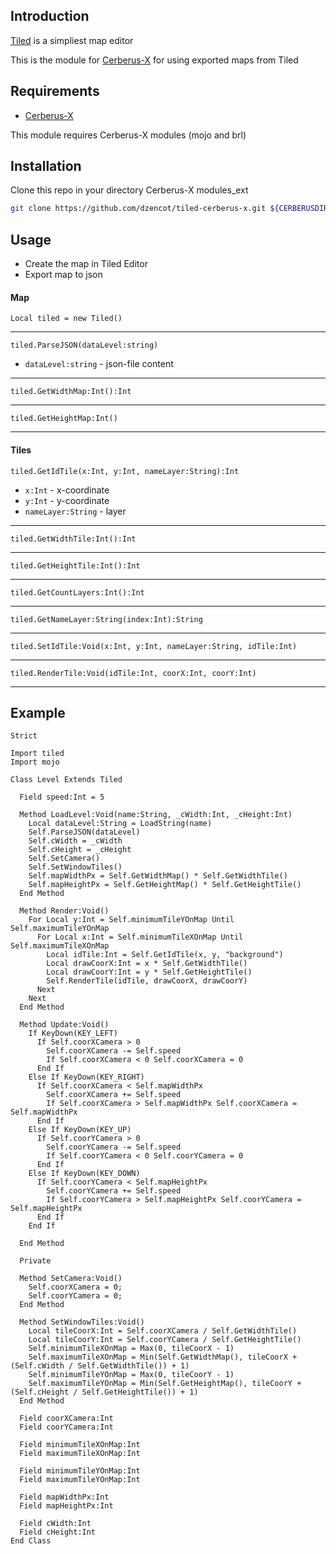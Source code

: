 ## Introduction

[Tiled](https://thorbjorn.itch.io/tiled) is a simpliest map editor

This is the module for [Cerberus-X](https://www.cerberus-x.com/) for using exported maps from Tiled

## Requirements

* [Cerberus-X](https://www.cerberus-x.com/cxDocs/Tutorials_Getting%20started.html)

This module requires Cerberus-X modules (mojo and brl)

## Installation

Clone this repo in your directory Cerberus-X modules_ext

```sh
git clone https://github.com/dzencot/tiled-cerberus-x.git ${CERBERUSDIR}/modules_ext/tiled
```

## Usage

* Create the map in Tiled Editor
* Export map to json

#### Map

`Local tiled = new Tiled()`

---

`tiled.ParseJSON(dataLevel:string)`

* `dataLevel:string` - json-file content

---

`tiled.GetWidthMap:Int():Int`

---

`tiled.GetHeightMap:Int()`

---

#### Tiles

`tiled.GetIdTile(x:Int, y:Int, nameLayer:String):Int`

* `x:Int` - x-coordinate
* `y:Int` - y-coordinate
* `nameLayer:String` - layer

---

`tiled.GetWidthTile:Int():Int`

---

`tiled.GetHeightTile:Int():Int`

---

`tiled.GetCountLayers:Int():Int`

---

`tiled.GetNameLayer:String(index:Int):String`

---

`tiled.SetIdTile:Void(x:Int, y:Int, nameLayer:String, idTile:Int)`

---

`tiled.RenderTile:Void(idTile:Int, coorX:Int, coorY:Int)`

---

## Example

```
Strict

Import tiled
Import mojo

Class Level Extends Tiled

  Field speed:Int = 5

  Method LoadLevel:Void(name:String, _cWidth:Int, _cHeight:Int)
    Local dataLevel:String = LoadString(name)
    Self.ParseJSON(dataLevel)
    Self.cWidth = _cWidth
    Self.cHeight = _cHeight
    Self.SetCamera()
    Self.SetWindowTiles()
    Self.mapWidthPx = Self.GetWidthMap() * Self.GetWidthTile()
    Self.mapHeightPx = Self.GetHeightMap() * Self.GetHeightTile()
  End Method

  Method Render:Void()
    For Local y:Int = Self.minimumTileYOnMap Until Self.maximumTileYOnMap
      For Local x:Int = Self.minimumTileXOnMap Until Self.maximumTileXOnMap
        Local idTile:Int = Self.GetIdTile(x, y, "background")
        Local drawCoorX:Int = x * Self.GetWidthTile()
        Local drawCoorY:Int = y * Self.GetHeightTile()
        Self.RenderTile(idTile, drawCoorX, drawCoorY)
      Next
    Next
  End Method

  Method Update:Void()
    If KeyDown(KEY_LEFT)
      If Self.coorXCamera > 0
        Self.coorXCamera -= Self.speed
        If Self.coorXCamera < 0 Self.coorXCamera = 0
      End If
    Else If KeyDown(KEY_RIGHT)
      If Self.coorXCamera < Self.mapWidthPx
        Self.coorXCamera += Self.speed
        If Self.coorXCamera > Self.mapWidthPx Self.coorXCamera = Self.mapWidthPx
      End If
    Else If KeyDown(KEY_UP)
      If Self.coorYCamera > 0
        Self.coorYCamera -= Self.speed
        If Self.coorYCamera < 0 Self.coorYCamera = 0
      End If
    Else If KeyDown(KEY_DOWN)
      If Self.coorYCamera < Self.mapHeightPx
        Self.coorYCamera += Self.speed
        If Self.coorYCamera > Self.mapHeightPx Self.coorYCamera = Self.mapHeightPx
      End If
    End If

  End Method

  Private

  Method SetCamera:Void()
    Self.coorXCamera = 0;
    Self.coorYCamera = 0;
  End Method

  Method SetWindowTiles:Void()
    Local tileCoorX:Int = Self.coorXCamera / Self.GetWidthTile()
    Local tileCoorY:Int = Self.coorYCamera / Self.GetHeightTile()
    Self.minimumTileXOnMap = Max(0, tileCoorX - 1)
    Self.maximumTileXOnMap = Min(Self.GetWidthMap(), tileCoorX + (Self.cWidth / Self.GetWidthTile()) + 1)
    Self.minimumTileYOnMap = Max(0, tileCoorY - 1)
    Self.maximumTileYOnMap = Min(Self.GetHeightMap(), tileCoorY + (Self.cHeight / Self.GetHeightTile()) + 1)
  End Method

  Field coorXCamera:Int
  Field coorYCamera:Int

  Field minimumTileXOnMap:Int
  Field maximumTileXOnMap:Int

  Field minimumTileYOnMap:Int
  Field maximumTileYOnMap:Int

  Field mapWidthPx:Int
  Field mapHeightPx:Int

  Field cWidth:Int
  Field cHeight:Int
End Class
```
